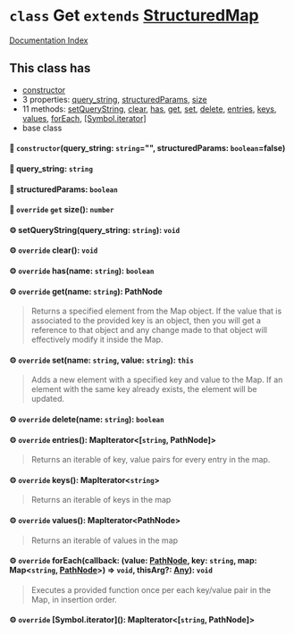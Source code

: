 # `class` Get `extends` [StructuredMap](../class.StructuredMap/README.md)

[Documentation Index](../README.md)

## This class has

- [constructor](#-constructorquery_string-string-structuredparams-booleanfalse)
- 3 properties:
[query\_string](#-query_string-string),
[structuredParams](#-structuredparams-boolean),
[size](#-override-get-size-number)
- 11 methods:
[setQueryString](#-setquerystringquery_string-string-void),
[clear](#-override-clear-void),
[has](#-override-hasname-string-boolean),
[get](#-override-getname-string-pathnode),
[set](#-override-setname-string-value-string-this),
[delete](#-override-deletename-string-boolean),
[entries](#-override-entries-mapiteratorstring-pathnode),
[keys](#-override-keys-mapiteratorstring),
[values](#-override-values-mapiteratorpathnode),
[forEach](#-override-foreachcallback-value-pathnode-key-string-map-mapstring-pathnode--void-thisarg-any-void),
[\[Symbol.iterator\]](#-override-symboliterator-mapiteratorstring-pathnode)
- base class


#### 🔧 `constructor`(query\_string: `string`="", structuredParams: `boolean`=false)



#### 📄 query\_string: `string`



#### 📄 structuredParams: `boolean`



#### 📄 `override` `get` size(): `number`



#### ⚙ setQueryString(query\_string: `string`): `void`



#### ⚙ `override` clear(): `void`



#### ⚙ `override` has(name: `string`): `boolean`



#### ⚙ `override` get(name: `string`): PathNode

> Returns a specified element from the Map object. If the value that is associated to the provided key is an object, then you will get a reference to that object and any change made to that object will effectively modify it inside the Map.



#### ⚙ `override` set(name: `string`, value: `string`): `this`

> Adds a new element with a specified key and value to the Map. If an element with the same key already exists, the element will be updated.



#### ⚙ `override` delete(name: `string`): `boolean`



#### ⚙ `override` entries(): MapIterator\<\[`string`, PathNode]>

> Returns an iterable of key, value pairs for every entry in the map.



#### ⚙ `override` keys(): MapIterator\<`string`>

> Returns an iterable of keys in the map



#### ⚙ `override` values(): MapIterator\<PathNode>

> Returns an iterable of values in the map



#### ⚙ `override` forEach(callback: (value: [PathNode](../type.PathNode/README.md), key: `string`, map: Map\<`string`, [PathNode](../type.PathNode/README.md)>) => `void`, thisArg?: [Any](../private.type.Any.2/README.md)): `void`

> Executes a provided function once per each key/value pair in the Map, in insertion order.



#### ⚙ `override` \[Symbol.iterator](): MapIterator\<\[`string`, PathNode]>



